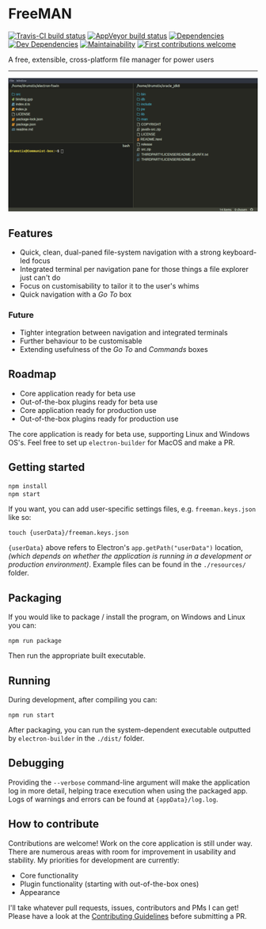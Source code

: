 # FreeMAN

[![Travis-CI build status](https://travis-ci.org/matthew-matvei/freeman.svg?branch=develop)](https://travis-ci.org/matthew-matvei/freeman)
[![AppVeyor build status](https://ci.appveyor.com/api/projects/status/a919pf573a0tv0fg/branch/develop?svg=true)](https://ci.appveyor.com/project/matthew-matvei/freeman)
[![Dependencies](https://david-dm.org/matthew-matvei/freeman.svg)](https://david-dm.org/matthew-matvei/freeman)
[![Dev Dependencies](https://david-dm.org/matthew-matvei/freeman/dev-status.svg)](https://david-dm.org/matthew-matvei/freeman#info=devDependencies)
[![Maintainability](https://api.codeclimate.com/v1/badges/962d19a24fb074a1df39/maintainability)](https://codeclimate.com/github/matthew-matvei/freeman/maintainability)
[![First contributions welcome](http://img.shields.io/badge/first--contributions-welcome-green.svg?style=flat-square)](.github/CONTRIBUTING.md)

A free, extensible, cross-platform file manager for power users

---

![FreeMAN with open integrated terminal](./resources/freeManScreenshot.png)

## Features

* Quick, clean, dual-paned file-system navigation with a strong keyboard-led
    focus
* Integrated terminal per navigation pane for those things a file explorer just
    can't do
* Focus on customisability to tailor it to the user's whims
* Quick navigation with a *Go To* box

### Future

* Tighter integration between navigation and integrated terminals
* Further behaviour to be customisable
* Extending usefulness of the *Go To* and *Commands* boxes

## Roadmap

* Core application ready for beta use
* Out-of-the-box plugins ready for beta use
* Core application ready for production use
* Out-of-the-box plugins ready for production use

The core application is ready for beta use, supporting Linux and Windows OS's. Feel free to set up
`electron-builder` for MacOS and make a PR.

## Getting started

    npm install
    npm start

If you want, you can add user-specific settings files, e.g. `freeman.keys.json`
like so:

    touch {userData}/freeman.keys.json

`{userData}` above refers to Electron's `app.getPath("userData")` location, *(which
depends on whether the application is running in a development or production
environment)*. Example files can be found in the `./resources/` folder.

## Packaging

If you would like to package / install the program, on Windows and Linux you can:

    npm run package

Then run the appropriate built executable.

## Running

During development, after compiling you can:

    npm run start

After packaging, you can run the system-dependent executable outputted by
`electron-builder` in the `./dist/` folder.

## Debugging

Providing the `--verbose` command-line argument will make the application log
in more detail, helping trace execution when using the packaged app. Logs of
warnings and errors can be found at `{appData}/log.log`.

## How to contribute

Contributions are welcome! Work on the core application is still under way. There are
numerous areas with room for improvement in usability and stability. My
priorities for development are currently:

* Core functionality
* Plugin functionality (starting with out-of-the-box ones)
* Appearance

I'll take whatever pull requests, issues, contributors and PMs I can get! Please
have a look at the [Contributing Guidelines](./github/CONTRIBUTING.md) before
submitting a PR.
